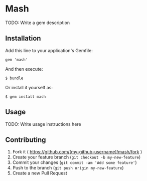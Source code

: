 # Mash

TODO: Write a gem description

## Installation

Add this line to your application's Gemfile:

    gem 'mash'

And then execute:

    $ bundle

Or install it yourself as:

    $ gem install mash

## Usage

TODO: Write usage instructions here

## Contributing

1. Fork it ( https://github.com/[my-github-username]/mash/fork )
2. Create your feature branch (`git checkout -b my-new-feature`)
3. Commit your changes (`git commit -am 'Add some feature'`)
4. Push to the branch (`git push origin my-new-feature`)
5. Create a new Pull Request
